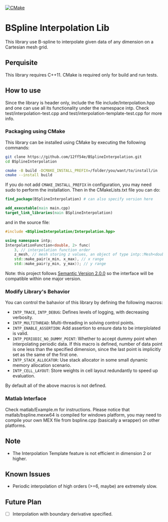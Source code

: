 [![CMake](https://github.com/12ff54e/BSplineInterpolation/actions/workflows/cmake.yml/badge.svg?branch=main)](https://github.com/12ff54e/BSplineInterpolation/actions/workflows/cmake.yml)

# BSpline Interpolation Lib

This library use B-spline to interpolate given data of any dimension on a Cartesian mesh grid.

## Perquisite

This library requires C++11. CMake is required only for build and run tests.

## How to use

Since the library is header only, include the file include/Interpolation.hpp and one can use all its functionality under the namespace intp. Check test/interpolation-test.cpp and test/interpolation-template-test.cpp for more info.

### Packaging using CMake

This library can be installed using CMake by executing the following commands:
```bash
git clone https://github.com/12ff54e/BSplineInterpolation.git
cd BSplineInterpolation

cmake -B build -DCMAKE_INSTALL_PREFIX=/folder/you/want/to/install/in
cmake --install build
```
If you do not add `CMAKE_INSTALL_PREFIX` in configuration, you may need sudo to perform the installation. Then in the CMakeLists.txt file you can do:
```cmake
find_package(BSplineInterpolation) # can also specify version here

add_executable(main main.cpp)
target_link_libraries(main BSplineInterpolation)
```
and in the source file:
```cpp
#include <BSplineInterpolation/Interpolation.hpp>

using namespace intp;
InterpolationFunction<double, 2> func(
    3, // interpolation function order
    z_mesh, // mesh storing z values, an object of type intp::Mesh<double, 2>
    std::make_pair(x_min, x_max), // x range
    std::make_pair(y_min, y_max)); // y range
```
Note: this project follows [Semantic Version 2.0.0](https://semver.org/) so the interface will be compatible within one major version.

### Modify Library's Behavior

You can control the bahavior of this library by defining the following macros:

- `INTP_TRACE`, `INTP_DEBUG`: Defines levels of logging, with decreasing verbosity.
- `INTP_MULTITHREAD`: Multi-threading in solving control points.
- `INTP_ENABLE_ASSERTION`: Add assertion to ensure data to be interplolated is valid.
- `INTP_PERIODIC_NO_DUMMY_POINT`: Whether to accept dummy point when interpolating periodic data. If this macro is defined, number of data point is one less than the specified dimension, since the last point is implicitly set as the same of the first one.
- `INTP_STACK_ALLOCATOR`: Use stack allocator in some small dynamic memory allocation scenario.
- `INTP_CELL_LAYOUT`: Store weights in cell layout redundantly to speed up evaluation.

By default all of the above macros is not defined.

### Matlab Interface

Check matlab/Example.m for instructions. Please notice that matlab/bspline.mexw64 is compiled for windows platform, you may need to compile your own MEX file from bspline.cpp (basically a wrapper) on other platforms.

## Note

- The Interpolation Template feature is not efficient in dimension 2 or higher.

## Known Issues

- Periodic interpolation of high orders (>=6, maybe) are extremely slow.

## Future Plan

- [ ] Interpolation with boundary derivative specified.
